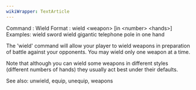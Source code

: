 ```yaml
---
wikiWrapper: TextArticle
---
```

Command : Wield
Format  : wield &lt;weapon&gt; [in &lt;number&gt; &lt;hands&gt;]
Examples: wield sword
          wield gigantic telephone pole in one hand
 
The 'wield' command will allow your player to wield weapons in
preparation of battle against your opponents.  You may wield only
one weapon at a time.
 
Note that although you can wield some weapons in different styles
(different numbers of hands) they usually act best under their
defaults.
 
See also: unwield, equip, unequip, weapons
